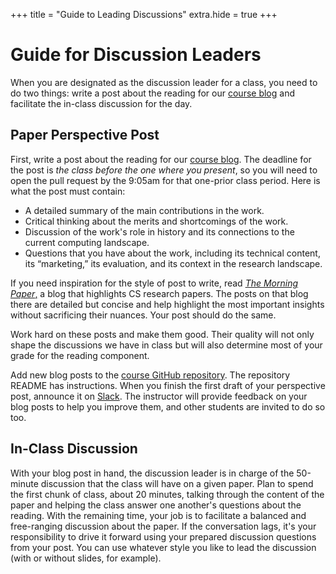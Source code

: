 +++
title = "Guide to Leading Discussions"
extra.hide = true
+++
# Guide for Discussion Leaders

When you are designated as the discussion leader for a class, you need to do two things: write a post about the reading for our [course blog][blog] and facilitate the in-class discussion for the day.

[blog]: @/blog/_index.md


## Paper Perspective Post

First, write a post about the reading for our [course blog][blog].
The deadline for the post is *the class before the one where you present*,
so you will need to open the pull request by the 9:05am for that one-prior class period.
Here is what the post must contain:

* A detailed summary of the main contributions in the work.
* Critical thinking about the merits and shortcomings of the work.
* Discussion of the work's role in history and its connections to the current computing landscape.
* Questions that you have about the work, including its technical content, its “marketing,” its evaluation, and its context in the research landscape.

If you need inspiration for the style of post to write, read [*The Morning Paper*,][tmp] a blog that highlights CS research papers.
The posts on that blog there are detailed but concise and help highlight the most important insights without sacrificing their nuances.
Your post should do the same.

Work hard on these posts and make them good.
Their quality will not only shape the discussions we have in class but will also determine most of your grade for the reading component.

Add new blog posts to the [course GitHub repository][gh].
The repository README has instructions.
When you finish the first draft of your perspective post, announce it on [Slack][].
The instructor will provide feedback on your blog posts to help you improve them, and other students are invited to do so too.

[gh]: https://github.com/sampsyo/cs6120
[slack]: https://cs6120-2019fa.slack.com/
[tmp]: https://blog.acolyer.org


## In-Class Discussion

With your blog post in hand, the discussion leader is in charge of the 50-minute discussion that the class will have on a given paper.
Plan to spend the first chunk of class, about 20 minutes, talking through the content of the paper and helping the class answer one another's questions about the reading.
With the remaining time, your job is to facilitate a balanced and free-ranging discussion about the paper.
If the conversation lags, it's your responsibility to drive it forward using your prepared discussion questions from your post.
You can use whatever style you like to lead the discussion (with or without slides, for example).
